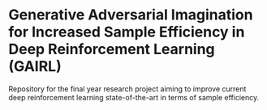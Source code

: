 # Generative Adversarial Imagination for Increased Sample Efficiency in Deep Reinforcement Learning (GAIRL)

Repository for the final year research project aiming to improve current deep
reinforcement learning state-of-the-art in terms of sample efficiency.